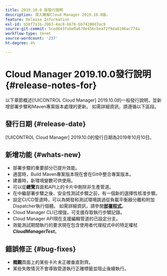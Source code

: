 ```yaml
---
title: 2019.10.0 版發行說明
description: 深入瞭解Cloud Manager 2019.10.0版。
feature: Release Information
exl-id: b58f7a1b-2063-4ac8-b676-bb74200d7ac9
source-git-commit: 5ced643fabe0a670e456cbea72f9da8196ac774a
workflow-type: tm+mt
source-wordcount: '237'
ht-degree: 4%

---
```


# Cloud Manager 2019.10.0發行說明 {#release-notes-for}

以下章節概述[!UICONTROL Cloud Manager] 2019.10.0的一般發行說明，並新增部署步驟和Maven專案版本處理的更新。
如需詳細資訊，請遵循以下區段。

## 發行日期 {#release-date}

[!UICONTROL Cloud Manager] 2019.10.0的發行日期為2019年10月10日。

## 新增功能 {#whats-new}

* 部署步驟的重要部分已提升效能。
* 適當時，Build Maven專案版本現在會在Git中整合專案版本。
* 建置時，新環境變數可供使用。
* 可以從&#x200B;**總覽**&#x200B;頁面和API上的卡片中刪除非生產管道。
* 在中繼部署步驟之後、安全性測試步驟之前，有一個新的選擇性核准步驟。
* 設定CI/CD管道時，可以為開發和測試環境跳過從負載平衡器分離和附加Dispatcher執行個體。
如需詳細資訊，請參閱&#x200B;**[部署程式](/help/using/code-deployment.md)**。
* Cloud Manager CLI已增強，可支援存取執行步驟記錄。
* Cloud Manager API現在支援編輯管道的已設定分支。
* 效能測試期間執行的要求現在包含使用者代理程式中的特定權杖&#x200B;***CloudManagerTest***。

## 錯誤修正 {#bug-fixes}

* **概觀**&#x200B;頁面上的某些卡片未正確垂直對齊。
* 某些失敗情況不會導致管道執行正確標籤並阻止後續執行。
